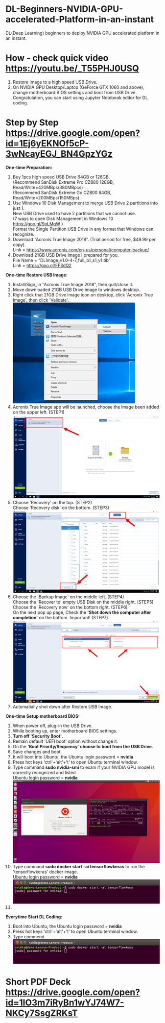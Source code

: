 # DL-Beginners-NVIDIA-GPU-accelerated-Platform-in-an-instant
DL(Deep Learning) beginners to deploy NVIDIA GPU accelerated platform in an instant.

# How - check quick video https://youtu.be/_T55PHJ0USQ
1. Restore Image to a high speed USB Drive.  
2. On NVIDIA GPU Desktop/Laptop (GeForce GTX 1060 and above), change motherboard BIOS settings and boot from USB Drive.  
Congratulation, you can start using Jupyter Notebook editor for DL coding.

# Step by Step https://drive.google.com/open?id=1Ej6yEKNOf5cP-3wNcayEGJ_BN4GpzYGz
**One-time Preparation:** 
1. Buy 1pcs high speed USB Drive 64GB or 128GB.  
   (Recommend SanDisk Extreme Pro CZ880 128GB, Read/Write=420MBps/380MBpcs)  
   (Recommend SanDisk Extreme Go CZ800 64GB, Read/Write=200MBps/150MBps)  
2. Use Windows 10 Disk Management to merge USB Drive 2 partitions into just 1.  
   New USB Drive used to have 2 partitions that we cannot use.  
   (7 ways to open Disk Management in Windows 10 https://goo.gl/SpLMqW )  
   Format the Single Partition USB Drive in any format that Windows can recognize.  
3. Download “Acronis True Image 2018”. (Trial period for free, $49.99 per copy).  
   Link = https://www.acronis.com/en-us/personal/computer-backup/  
4. Download 21GB USB Drive image I prepared for you.  
   File Name = “DLImage_v1.0-4-7_full_b1_s1_v1.tib”  
   Link = https://goo.gl/FF3dQ2  
   
**One-time Restore USB Image:**  
1. Install/Sign_In "Acronis True Image 2018", then quit/close it.  
2. Move downloaded 21GB USB Drive image to windows desktop.  
3. Right click that 21GB Drive image icon on desktop, click 'Acronix True Image', then click 'Validate'.  
![](/photo/Picture1a.png)  
4. Acronix True Image app will be launched, choose the image been added on the upper left. (STEP1)  
![](/photo/Picture1b.png)  
5. Choose 'Recovery' on the top. (STEP2)  
   Choose 'Recovery disk' on the bottom. (STEP3)  
![](/photo/Picture1c.png)
6. Choose the 'Backup Image' on the middle left. (STEP4)  
   Choose the 'Recover to' empty USB Disk on the middle right. (STEP5)  
   Choose the 'Recovery now' on the bottom right. (STEP6)  
   On the next pop up page, Check the **'Shot down the computer after completion'** on the bottom. Important! (STEP7)
![](/photo/Picture1d.png)  
7. Automatially shot down after Restore USB Image.  

**One-time Setup motherboard BIOS:**  
1. When power off, plug-in the USB Drive.
2. While booting up, enter motherboard BIOS settings.  
3. **Turn off 'Security Boot'**.  
4. Remain default 'UEFI boot' option without change it.  
5. On the **'Boot Priority/Sequency' choose to boot from the USB Drive**.  
6. Save changes and boot.  
7. It will boot into Ubuntu, the Ubuntu login password = **nvidia**  
8. Press hot keys 'ctrl'+'alt'+'t' to open Ubuntu terminal window.  
9. Type command **sudo nvidia-smi** to exam if your NVIDIA GPU model is correctly recognized and listed.  
   Ubuntu login password = **nvidia**  
![](/photo/Picture2a.png)  
10. Type command **sudo docker start -ai tensorflowkeras** to run the 'tensorflowkeras' docker image.  
   Ubuntu login password = **nvidia**  
![](/photo/Picture3a.png)  
11. 
 
**Everytime Start DL Coding:**  
1. Boot into Ubuntu, the Ubuntu login password = **nvidia**  
2. Press hot keys 'ctrl'+'alt'+'t' to open Ubuntu terminal window.  
3. Type commend  
![](/photo/Picture3a.png)  


# Short PDF Deck https://drive.google.com/open?id=1lO3m7iRyBn1wYJ74W7-NKCy7SsgZRKsT

